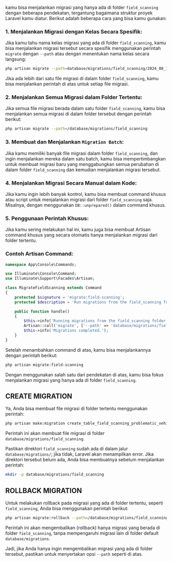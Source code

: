 kamu bisa menjalankan migrasi yang hanya ada di folder `field_scanning` dengan beberapa pendekatan, tergantung bagaimana struktur proyek Laravel kamu diatur. Berikut adalah beberapa cara yang bisa kamu gunakan:

### 1. **Menjalankan Migrasi dengan Kelas Secara Spesifik:**

Jika kamu tahu nama kelas migrasi yang ada di folder `field_scanning`, kamu bisa menjalankan migrasi tersebut secara spesifik menggunakan perintah `migrate` dengan `--path` atau dengan menentukan nama kelas secara langsung:

```bash
php artisan migrate --path=database/migrations/field_scanning/2024_08_14_000000_create_field_scanning_table.php
```

Jika ada lebih dari satu file migrasi di dalam folder `field_scanning`, kamu bisa menjalankan perintah di atas untuk setiap file migrasi.

### 2. **Menjalankan Semua Migrasi dalam Folder Tertentu:**

Jika semua file migrasi berada dalam satu folder `field_scanning`, kamu bisa menjalankan semua migrasi di dalam folder tersebut dengan perintah berikut:

```bash
php artisan migrate --path=/database/migrations/field_scanning
```

### 3. **Membuat dan Menjalankan `Migration Batch`:**

Jika kamu memiliki banyak file migrasi dalam folder `field_scanning`, dan ingin menjalankan mereka dalam satu batch, kamu bisa mempertimbangkan untuk membuat migrasi baru yang menggabungkan semua perubahan di dalam folder `field_scanning` dan kemudian menjalankan migrasi tersebut.

### 4. **Menjalankan Migrasi Secara Manual dalam Kode:**

Jika kamu ingin lebih banyak kontrol, kamu bisa membuat command khusus atau script untuk menjalankan migrasi dari folder `field_scanning` saja. Misalnya, dengan menggunakan `DB::unprepared()` dalam command khusus.

### 5. **Penggunaan Perintah Khusus:**

Jika kamu sering melakukan hal ini, kamu juga bisa membuat Artisan command khusus yang secara otomatis hanya menjalankan migrasi dari folder tertentu.

### Contoh Artisan Command:

```php
namespace App\Console\Commands;

use Illuminate\Console\Command;
use Illuminate\Support\Facades\Artisan;

class MigrateFieldScanning extends Command
{
    protected $signature = 'migrate:field-scanning';
    protected $description = 'Run migrations from the field_scanning folder';

    public function handle()
    {
        $this->info('Running migrations from the field_scanning folder...');
        Artisan::call('migrate', ['--path' => 'database/migrations/field_scanning']);
        $this->info('Migrations completed.');
    }
}
```

Setelah menambahkan command di atas, kamu bisa menjalankannya dengan perintah berikut:

```bash
php artisan migrate:field-scanning
```

Dengan menggunakan salah satu dari pendekatan di atas, kamu bisa fokus menjalankan migrasi yang hanya ada di folder `field_scanning`.

## CREATE MIGRATION

Ya, Anda bisa membuat file migrasi di folder tertentu menggunakan perintah:

```bash
php artisan make:migration create_table_field_scanning_problematic_vehicles --create=field_scanning_problematic_vehicles --path=/database/migrations/field_scanning
```

Perintah ini akan membuat file migrasi di folder `database/migrations/field_scanning`.

Pastikan direktori `field_scanning` sudah ada di dalam jalur `database/migrations/`; jika tidak, Laravel akan menampilkan error. Jika direktori tersebut belum ada, Anda bisa membuatnya sebelum menjalankan perintah:

```bash
mkdir -p database/migrations/field_scanning
```

## ROLLBACK MIGRATION

Untuk melakukan rollback pada migrasi yang ada di folder tertentu, seperti `field_scanning`, Anda bisa menggunakan perintah berikut:

```bash
php artisan migrate:rollback --path=/database/migrations/field_scanning
```

Perintah ini akan mengembalikan (rollback) hanya migrasi yang berada di folder `field_scanning`, tanpa mempengaruhi migrasi lain di folder default `database/migrations`.

Jadi, jika Anda hanya ingin mengembalikan migrasi yang ada di folder tersebut, pastikan untuk menyertakan opsi `--path` seperti di atas.

